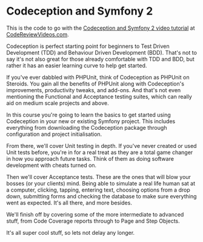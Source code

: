 # Codeception and Symfony 2

This is the code to go with the [Codeception and Symfony 2 video tutorial][1] at [CodeReviewVideos.com][2]. 

Codeception is perfect starting point for beginners to Test Driven Development (TDD) and Behaviour Driven Development (BDD). That's not to say it's not also great for those already comfortable with TDD and BDD, but rather it has an easier learning curve to help get started.

If you've ever dabbled with PHPUnit, think of Codeception as PHPUnit on Steroids. You gain all the benefits of PHPUnit along with Codeception's improvements, productivity tweaks, and add-ons. And that's not even mentioning the Functional and Acceptance testing suites, which can really aid on medium scale projects and above.

In this course you're going to learn the basics to get started using Codeception in your new or existing Symfony project. This includes everything from downloading the Codeception package through configuration and project initialisation.

From there, we'll cover Unit testing in depth. If you've never created or used Unit tests before, you're in for a real treat as they are a total game changer in how you approach future tasks. Think of them as doing software development with cheats turned on.

Then we'll cover Acceptance tests. These are the ones that will blow your bosses (or your clients) mind. Being able to simulate a real life human sat at a computer, clicking, tapping, entering text, choosing options from a drop down, submitting forms and checking the database to make sure everything went as expected. It's all there, and more besides.

We'll finish off by covering some of the more intermediate to advanced stuff, from Code Coverage reports through to Page and Step Objects.

It's all super cool stuff, so lets not delay any longer.

[1]: https://www.codereviewvideos.com/course/codeception-and-symfony-2

[2]: https://www.codereviewvideos.com/